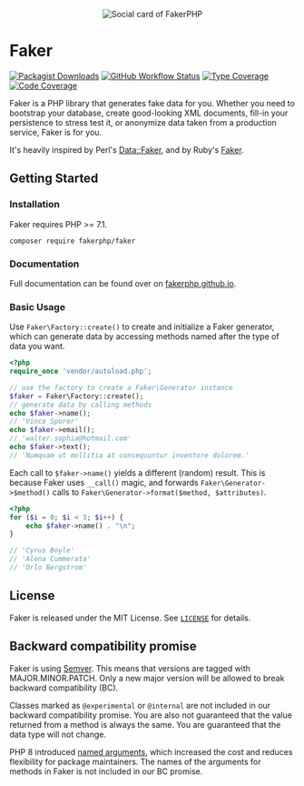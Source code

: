 <p style="text-align: center"><img src="https://github.com/FakerPHP/Artwork/raw/main/src/socialcard.webp" alt="Social card of FakerPHP"></p>

# Faker

[![Packagist Downloads](https://img.shields.io/packagist/dm/FakerPHP/Faker)](https://packagist.org/packages/fakerphp/faker)
[![GitHub Workflow Status](https://img.shields.io/github/workflow/status/FakerPHP/Faker/Tests/main)](https://github.com/FakerPHP/Faker/actions)
[![Type Coverage](https://shepherd.dev/github/FakerPHP/Faker/coverage.svg)](https://shepherd.dev/github/FakerPHP/Faker)
[![Code Coverage](https://codecov.io/gh/FakerPHP/Faker/branch/main/graph/badge.svg)](https://codecov.io/gh/FakerPHP/Faker)

Faker is a PHP library that generates fake data for you. Whether you need to bootstrap your database, create good-looking XML documents, fill-in your persistence to stress test it, or anonymize data taken from a production service, Faker is for you.

It's heavily inspired by Perl's [Data::Faker](https://metacpan.org/pod/Data::Faker), and by Ruby's [Faker](https://rubygems.org/gems/faker).

## Getting Started

### Installation

Faker requires PHP >= 7.1.

```shell
composer require fakerphp/faker
```

### Documentation

Full documentation can be found over on [fakerphp.github.io](https://fakerphp.github.io).

### Basic Usage

Use `Faker\Factory::create()` to create and initialize a Faker generator, which can generate data by accessing methods named after the type of data you want.

```php
<?php
require_once 'vendor/autoload.php';

// use the factory to create a Faker\Generator instance
$faker = Faker\Factory::create();
// generate data by calling methods
echo $faker->name();
// 'Vince Sporer'
echo $faker->email();
// 'walter.sophia@hotmail.com'
echo $faker->text();
// 'Numquam ut mollitia at consequuntur inventore dolorem.'
```

Each call to `$faker->name()` yields a different (random) result. This is because Faker uses `__call()` magic, and forwards `Faker\Generator->$method()` calls to `Faker\Generator->format($method, $attributes)`.

```php
<?php
for ($i = 0; $i < 3; $i++) {
    echo $faker->name() . "\n";
}

// 'Cyrus Boyle'
// 'Alena Cummerata'
// 'Orlo Bergstrom'
```

## License

Faker is released under the MIT License. See [`LICENSE`](LICENSE) for details.

## Backward compatibility promise

Faker is using [Semver](https://semver.org/). This means that versions are tagged
with MAJOR.MINOR.PATCH. Only a new major version will be allowed to break backward
compatibility (BC).

Classes marked as `@experimental` or `@internal` are not included in our backward compatibility promise.
You are also not guaranteed that the value returned from a method is always the
same. You are guaranteed that the data type will not change.

PHP 8 introduced [named arguments](https://wiki.php.net/rfc/named_params), which
increased the cost and reduces flexibility for package maintainers. The names of the
arguments for methods in Faker is not included in our BC promise.
